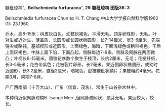 糠秕琼楠",
.**Beilschmiedia furfuracea**",
**29.糠秕琼楠 图版36: 3**

Beilschmiedia furfuracea Chun ex H. T. Chang,中山大学学报自然科学版1960 (1): 23.1960.

乔木，高8-15米；树皮灰白色。幼枝灰褐色，平滑无毛。顶芽卵珠形，无毛。叶对生或近对生，薄革质，长圆形或长圆状椭圆形，长7-14厘米，宽3-6厘米，先端锐尖或略钝，基部楔形或近圆形，上面绿色，晦暗，下面浅绿色或稍带褐色，干后上面灰褐色，中脉上面下陷，下面凸起，侧脉每边7-9条，侧脉及网脉在两面微凸；叶柄长8-15毫米。圆锥花序数个聚生于枝顶，长约2厘米，无毛；花梗纤细，长3-5毫米；花白带紫色；花被裂片卵形，长2毫米。果近倒卵状椭圆形，或幼时近圆形，长3.2厘米，直径2厘米，暗褐色，密被糠秕状鳞片；果梗粗约4毫米。花期3月，果期7-8月。

产广西南部（十万大山）、广东（信宜、茂名）。常生于山谷杂木林中。

本种稍近似网脉琼楠B. tsangii Merr.,但网脉疏网状，顶芽无毛，果远较大，较长。
